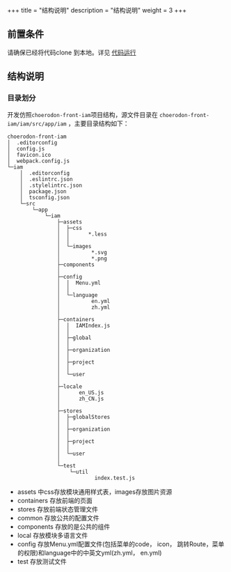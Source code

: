 +++
title = "结构说明"
description = "结构说明"
weight = 3
+++

## 前置条件

请确保已经将代码clone 到本地。详见 [代码运行](../run/)

## 结构说明

### 目录划分

开发仿照`choerodon-front-iam`项目结构，源文件目录在 `choerodon-front-iam/iam/src/app/iam` ，主要目录结构如下：
```
choerodon-front-iam
│  .editorconfig
│  config.js
│  favicon.ico
│  webpack.config.js             
└─iam
    │  .editorconfig
    │  .eslintrc.json
    │  .stylelintrc.json
    │  package.json
    │  tsconfig.json  
    └─src
        └─app
            └─iam
                ├─assets
                │  ├─css
                │  │      *.less
                │  │      
                │  └─images
                │          *.svg
                │          *.png
                ├─components
                │          
                ├─config
                │  │  Menu.yml
                │  │  
                │  └─language
                │          en.yml
                │          zh.yml
                │          
                ├─containers
                │  │  IAMIndex.js
                │  │  
                │  ├─global
                │  │           
                │  ├─organization
                │  │              
                │  ├─project
                │  │              
                │  └─user
                │                  
                ├─locale
                │      en_US.js
                │      zh_CN.js
                │      
                ├─stores
                │  ├─globalStores
                │  │          
                │  ├─organization
                │  │              
                │  ├─project
                │  │          
                │  └─user
                │              
                └─test
                    └─util
                            index.test.js

```

- assets 中css存放模块通用样式表，images存放图片资源
- containers 存放前端的页面
- stores 存放前端状态管理文件
- common 存放公共的配置文件
- components 存放的是公共的组件
- local 存放模块多语言文件
- config 存放Menu.yml配置文件(包括菜单的code， icon， 跳转Route，菜单的权限)和language中的中英文yml(zh.yml， en.yml)
- test 存放测试文件
